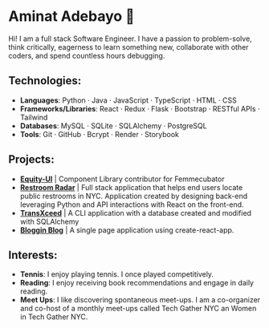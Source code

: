 # Aminat Adebayo 👋
Hi! I am a full stack Software Engineer. I have a passion to problem-solve, think critically, eagerness to learn something new, collaborate with other coders, and spend countless hours debugging.  

## Technologies:
- **Languages**: Python · Java · JavaScript · TypeScript · HTML · CSS
- **Frameworks/Libraries**: React · Redux · Flask · Bootstrap · RESTful APIs · Tailwind
- **Databases**: MySQL · SQLite · SQLAlchemy · PostgreSQL
- **Tools**: Git · GitHub · Bcrypt · Render · Storybook

## Projects:
- **[Equity-UI](https://github.com/femmecubator/equity-ui)** | Component Library contributor for Femmecubator 
- **[Restroom Radar](https://github.com/Amii911/Restroom-Radar-NYC)** | Full stack application that helps end users locate public restrooms in NYC. Application created by designing back-end leveraging Python and API interactions with React on the front-end.
- **[TransXceed](https://github.com/Amii911/TransXceed)** | A CLI application with a database created and modified with SQLAlchemy
- **[Bloggin Blog](https://github.com/Amii911/bloggin-blog)** | A single page application using create-react-app.


## Interests:
- **Tennis**: I enjoy playing tennis. I once played competitively. 
- **Reading**: I enjoy receiving book recommendations and engage in daily reading. 
- **Meet Ups**:  I like discovering spontaneous meet-ups. I am a co-organizer and co-host of a monthly meet-ups called Tech Gather NYC an Women in Tech Gather NYC.

